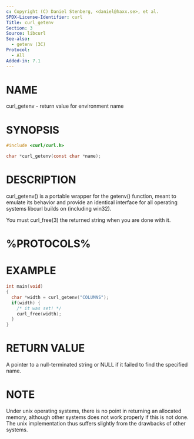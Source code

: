 ```yaml
---
c: Copyright (C) Daniel Stenberg, <daniel@haxx.se>, et al.
SPDX-License-Identifier: curl
Title: curl_getenv
Section: 3
Source: libcurl
See-also:
  - getenv (3C)
Protocol:
  - All
Added-in: 7.1
---
```


# NAME

curl_getenv - return value for environment name

# SYNOPSIS

~~~c
#include <curl/curl.h>

char *curl_getenv(const char *name);
~~~

# DESCRIPTION

curl_getenv() is a portable wrapper for the getenv() function, meant to
emulate its behavior and provide an identical interface for all operating
systems libcurl builds on (including win32).

You must curl_free(3) the returned string when you are done with it.

# %PROTOCOLS%

# EXAMPLE

~~~c
int main(void)
{
  char *width = curl_getenv("COLUMNS");
  if(width) {
    /* it was set! */
    curl_free(width);
  }
}
~~~

# RETURN VALUE

A pointer to a null-terminated string or NULL if it failed to find the
specified name.

# NOTE

Under unix operating systems, there is no point in returning an allocated
memory, although other systems does not work properly if this is not done. The
unix implementation thus suffers slightly from the drawbacks of other systems.
